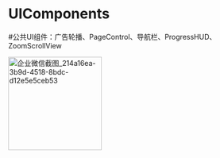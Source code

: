 # UIComponents
#公共UI组件：广告轮播、PageControl、导航栏、ProgressHUD、ZoomScrollView

<img width="188" alt="企业微信截图_214a16ea-3b9d-4518-8bdc-d12e5e5ceb53" src="https://user-images.githubusercontent.com/13111933/114656787-49a58d00-9d21-11eb-828d-28f665deac58.png">
